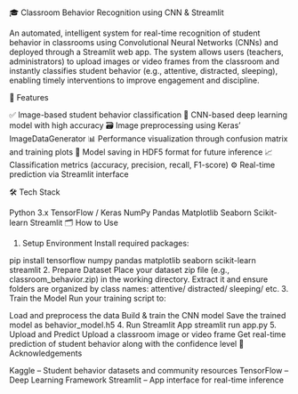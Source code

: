 🎓 Classroom Behavior Recognition using CNN & Streamlit

An automated, intelligent system for real-time recognition of student behavior in classrooms using Convolutional Neural Networks (CNNs) and deployed through a Streamlit web app. The system allows users (teachers, administrators) to upload images or video frames from the classroom and instantly classifies student behavior (e.g., attentive, distracted, sleeping), enabling timely interventions to improve engagement and discipline.

🚀 Features

✅ Image-based student behavior classification
🧠 CNN-based deep learning model with high accuracy
🗃️ Image preprocessing using Keras’ ImageDataGenerator
📊 Performance visualization through confusion matrix and training plots
💾 Model saving in HDF5 format for future inference
📈 Classification metrics (accuracy, precision, recall, F1-score)
⚙️ Real-time prediction via Streamlit interface

🛠️ Tech Stack

Python 3.x
TensorFlow / Keras
NumPy
Pandas
Matplotlib
Seaborn
Scikit-learn
Streamlit
🗂️ How to Use

1. Setup Environment
Install required packages:

pip install tensorflow numpy pandas matplotlib seaborn scikit-learn streamlit
2. Prepare Dataset
Place your dataset zip file (e.g., classroom_behavior.zip) in the working directory.
Extract it and ensure folders are organized by class names:
attentive/
distracted/
sleeping/
etc.
3. Train the Model
Run your training script to:

Load and preprocess the data
Build & train the CNN model
Save the trained model as behavior_model.h5
4. Run Streamlit App
streamlit run app.py
5. Upload and Predict
Upload a classroom image or video frame
Get real-time prediction of student behavior along with the confidence level
🤝 Acknowledgements

Kaggle – Student behavior datasets and community resources
TensorFlow – Deep Learning Framework
Streamlit – App interface for real-time inference
